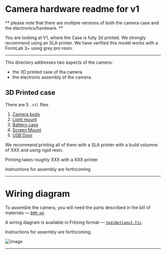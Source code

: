 # Camera hardware readme for v1

** please note that there are multiple versions of both the camera case and the electronics/hardware. **

You are looking at V1, where the Case is fully 3d printed. We strongly recommend using an SLA printer. We have verified this model works with a FormLab 3+ using grey pro resin.

----

This directory addresses two aspects of the camera: 

- the 3D printed case of tha camera
- the electronic assembly of the camera. 


## 3D Printed case

There are 5 `.stl` files 

1. [Camera body](./body_sedicamsmallerv2.stl)
2. [Light mount](./lightmount.stl)
3. [Battery case](./battery_case.stl)
4. [Screen Mount](./screen_mount.stl)
5. [USB Door](./usbdoor_sedicam.stl)

We recommend printing all of them with a SLA printer with a build volumne of XXX and using rigid resin.

Printing takes roughly XXX with a XXX printer

Instructions for assembly are forthcoming.

---
# Wiring diagram 

To assemble the camera, you will need the parts described in the bill of materials — [`BOM.md`](./BOM.md). 

A wiring diagram is available in Fritzing format — [`SediNetCamv2.fzz`](./SediNetCamv2.fzz). 

Instructions for assembly are forthcoming.

![image](https://user-images.githubusercontent.com/72474059/153038534-2d0ee222-6dbd-4ef7-ad33-b2dfd842e944.png)

---

